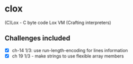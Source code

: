 # clox

(C)Lox - C byte code Lox VM  (Crafting interpreters)

## Challenges included

- [x] ch-14 1/3: use run-length-encoding for lines information
- [x] ch 19 1/3 - make strings to use flexible array members
